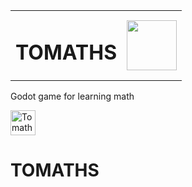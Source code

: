 <table>
  <tr>
    <td><h1>TOMATHS</h1></td>
    <td><img src="./Sprites/Tomate-removebg-preview.png" width="80"/></td>
  </tr>
</table>
Godot game for learning math

<p align="left">
  <img src="./Sprites/Tomate-removebg-preview.png" alt="Tomaths Logo" width="40"/>
</p>

# TOMATHS

